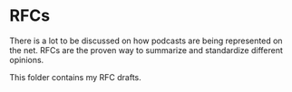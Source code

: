 # RFCs

There is a lot to be discussed on how podcasts are being represented on the net. RFCs are the proven way to summarize and standardize different opinions.

This folder contains my RFC drafts.
